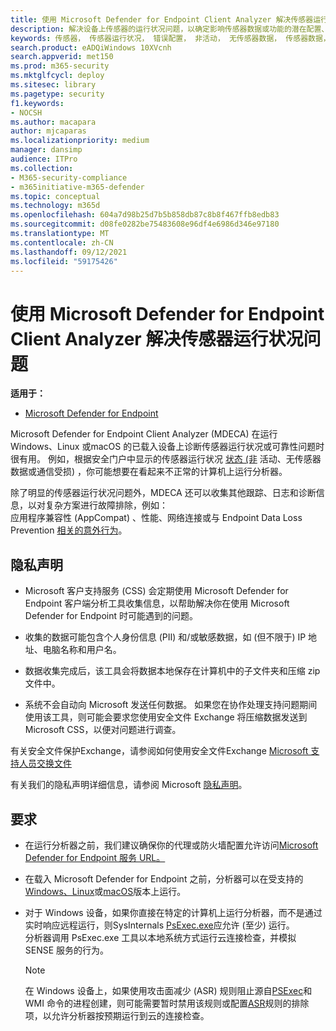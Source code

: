 ```yaml
---
title: 使用 Microsoft Defender for Endpoint Client Analyzer 解决传感器运行状况问题
description: 解决设备上传感器的运行状况问题，以确定影响传感器数据或功能的潜在配置、环境、连接或遥测问题。
keywords: 传感器， 传感器运行状况， 错误配置， 非活动， 无传感器数据， 传感器数据， 通信受损， 通信
search.product: eADQiWindows 10XVcnh
search.appverid: met150
ms.prod: m365-security
ms.mktglfcycl: deploy
ms.sitesec: library
ms.pagetype: security
f1.keywords:
- NOCSH
ms.author: macapara
author: mjcaparas
ms.localizationpriority: medium
manager: dansimp
audience: ITPro
ms.collection:
- M365-security-compliance
- m365initiative-m365-defender
ms.topic: conceptual
ms.technology: m365d
ms.openlocfilehash: 604a7d98b25d7b5b858db87c8b8f467ffb8edb83
ms.sourcegitcommit: d08fe0282be75483608e96df4e6986d346e97180
ms.translationtype: MT
ms.contentlocale: zh-CN
ms.lasthandoff: 09/12/2021
ms.locfileid: "59175426"
---
```

#  <a name="troubleshoot-sensor-health-using-microsoft-defender-for-endpoint-client-analyzer"></a>使用 Microsoft Defender for Endpoint Client Analyzer 解决传感器运行状况问题

**适用于：**
- [Microsoft Defender for Endpoint](https://go.microsoft.com/fwlink/p/?linkid=2146631)

Microsoft Defender for Endpoint Client Analyzer (MDECA) 在运行 Windows、Linux 或[](/microsoft-365/security/defender-endpoint/onboard-configure)macOS 的已载入设备上诊断传感器运行状况或可靠性问题时很有用。 例如，根据安全门户中显示的传感器运行状况 [状态 (非](/microsoft-365/security/defender-endpoint/fix-unhealthy-sensors) 活动、无传感器数据或通信受损) ，你可能想要在看起来不正常的计算机上运行分析器。

除了明显的传感器运行状况问题外，MDECA 还可以收集其他跟踪、日志和诊断信息，以对复杂方案进行故障排除，例如：  
应用程序兼容性 (AppCompat) 、性能、网络连接或与 Endpoint Data Loss Prevention [相关的意外行为](/microsoft-365/compliance/endpoint-dlp-learn-about)。

## <a name="privacy-notice"></a>隐私声明


-   Microsoft 客户支持服务 (CSS) 会定期使用 Microsoft Defender for Endpoint 客户端分析工具收集信息，以帮助解决你在使用 Microsoft Defender for Endpoint 时可能遇到的问题。

-   收集的数据可能包含个人身份信息 (PII) 和/或敏感数据，如 (但不限于) IP 地址、电脑名称和用户名。

-   数据收集完成后，该工具会将数据本地保存在计算机中的子文件夹和压缩 zip 文件中。

-   系统不会自动向 Microsoft 发送任何数据。 如果您在协作处理支持问题期间使用该工具，则可能会要求您使用安全文件 Exchange 将压缩数据发送到 Microsoft CSS，以便对问题进行调查。

有关安全文件保护Exchange，请参阅如何使用安全文件Exchange [Microsoft 支持人员交换文件](/troubleshoot/azure/general/secure-file-exchange-transfer-files)  

有关我们的隐私声明详细信息，请参阅 Microsoft [隐私声明](https://privacy.microsoft.com/privacystatement)。

## <a name="requirements"></a>要求

-   在运行分析器之前，我们建议确保你的代理或防火墙配置允许访问[Microsoft Defender for Endpoint 服务 URL。](configure-proxy-internet.md#enable-access-to-microsoft-defender-for-endpoint-service-urls-in-the-proxy-server)

-   在载入 Microsoft Defender for [](minimum-requirements.md#supported-windows-versions)Endpoint 之前，分析器可以在受支持的[Windows、Linux](microsoft-defender-endpoint-linux.md#system-requirements)或[macOS](microsoft-defender-endpoint-mac.md#system-requirements)版本上运行。

-   对于 Windows 设备，如果你直接在特定的计算机上运行分析器，而不是通过实时响应远程运行，则[](/microsoft-365/security/defender-endpoint/troubleshoot-collect-support-log)SysInternals [PsExec.exe](/sysinternals/downloads/psexec)应允许 (至少) 运行。  
    分析器调用 PsExec.exe 工具以本地系统方式运行云连接检查，并模拟 SENSE 服务的行为。

    > [!NOTE]
    > 在 Windows 设备上，如果使用攻击面减少 (ASR) 规则阻止源自[PSExec](attack-surface-reduction-rules.md#block-process-creations-originating-from-psexec-and-wmi-commands)和 WMI 命令的进程创建，则可能需要暂时禁用该规则或配置[ASR](enable-attack-surface-reduction.md#exclude-files-and-folders-from-asr-rules)规则的排除项，以允许分析器按预期运行到云的连接检查。
